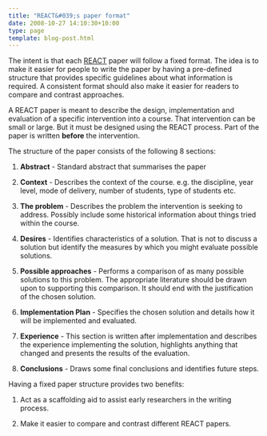 ```yaml
---
title: "REACT&#039;s paper format"
date: 2008-10-27 14:10:30+10:00
type: page
template: blog-post.html
---
```

The intent is that each [REACT](/blog2/research/reflection-evaluation-and-collaboration-in-teaching/) paper will follow a fixed format. The idea is to make it easier for people to write the paper by having a pre-defined structure that provides specific guidelines about what information is required. A consistent format should also make it easier for readers to compare and contrast approaches.

A REACT paper is meant to describe the design, implementation and evaluation of a specific intervention into a course. That intervention can be small or large. But it must be designed using the REACT process. Part of the paper is written **before** the intervention.

The structure of the paper consists of the following 8 sections:

1. **Abstract** \- Standard abstract that summarises the paper

3. **Context** - Describes the context of the course. e.g. the discipline, year level, mode of delivery, number of students, type of students etc.
4. **The problem** - Describes the problem the intervention is seeking to address. Possibly include some historical information about things tried within the course.
5. **Desires** - Identifies characteristics of a solution. That is not to discuss a solution but identify the measures by which you might evaluate possible solutions.

7. **Possible approaches** - Performs a comparison of as many possible solutions to this problem. The appropriate literature should be drawn upon to supporting this comparison. It should end with the justification of the chosen solution.
8. **Implementation Plan** - Specifies the chosen solution and details how it will be implemented and evaluated.
9. **Experience** - This section is written after implementation and describes the experience implementing the solution, highlights anything that changed and presents the results of the evaluation.

11. **Conclusions** - Draws some final conclusions and identifies future steps.

Having a fixed paper structure provides two benefits:

1. Act as a scaffolding aid to assist early researchers in the writing process.

3. Make it easier to compare and contrast different REACT papers.